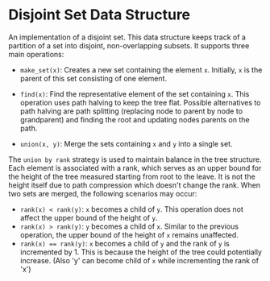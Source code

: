 # Disjoint Set Data Structure

An implementation of a disjoint set. This data structure keeps track of a partition of a set into disjoint, non-overlapping subsets. It supports three main operations:

- `make_set(x)`: Creates a new set containing the element `x`. Initially, `x` is the  parent of this set consisting of one element.

- `find(x)`: Find the representative element of the set containing `x`. This operation uses path halving to keep the tree flat. Possible alternatives to path halving are path splitting (replacing node to parent by node to grandparent) and finding the root and updating nodes parents on the path.

- `union(x, y)`: Merge the sets containing `x` and `y` into a single set.

The `union by rank` strategy is used to maintain balance in the tree structure. Each element is associated with a rank, which serves as an upper bound for the height of the tree measured starting from root to the leave. It is not the height itself due to path compression which doesn't change the rank.
When two sets are merged, the following scenarios may occur:

- `rank(x) < rank(y)`: `x` becomes a child of `y`. This operation does not affect the upper bound of the height of `y`.
- `rank(x) > rank(y)`: `y` becomes a child of `x`. Similar to the previous operation, the upper bound of the height of `x` remains unaffected.
- `rank(x) == rank(y)`: `x` becomes a child of `y` and the rank of `y` is incremented by 1. This is because the height of the tree could potentially increase. (Also 'y' can become child of `x` while incrementing the rank of 'x')